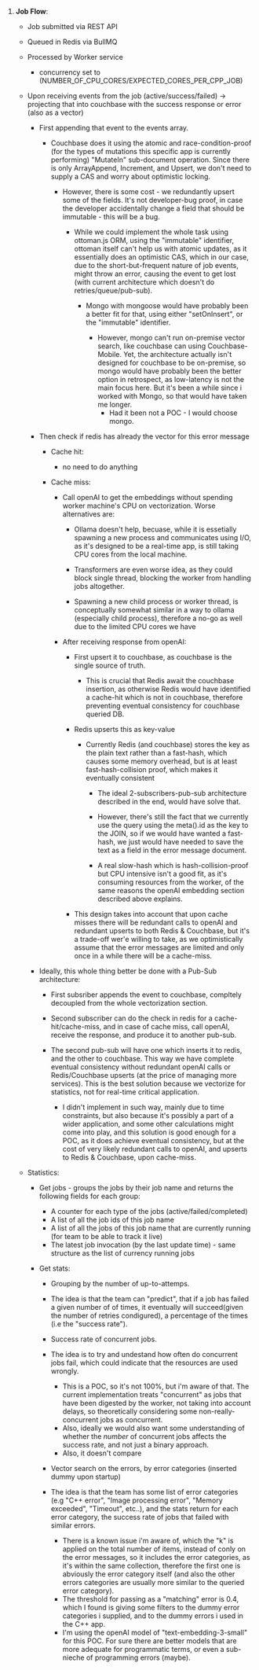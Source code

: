 1. **Job Flow**:
   - Job submitted via REST API

   - Queued in Redis via BullMQ

   - Processed by Worker service
        - concurrency set to (NUMBER_OF_CPU_CORES/EXPECTED_CORES_PER_CPP_JOB)

   - Upon receiving events from the job (active/success/failed) -> projecting that into couchbase with the success response or error (also as a vector)
        - First appending that event to the events array.

            - Couchbase does it using the atomic and race-condition-proof (for the types of mutations this specific app is currently performing) "MutateIn" sub-document operation. Since there is only ArrayAppend, Increment, and Upsert, we don't need to supply a CAS and worry about optimistic locking.

                - However, there is some cost - we redundantly upsert some of the fields. It's not developer-bug proof, in case the developer accidentally change a field that should be immutable - this will be a bug.

                    - While we could implement the whole task using ottoman.js ORM, using the "immutable" identifier, ottoman itself can't help us with atomic updates, as it essentially does an optimistic CAS, which in our case, due to the short-but-frequent nature of job events, might throw an error, causing the event to get lost (with current architecture which doesn't do retries/queue/pub-sub).

                        - Mongo with mongoose would have probably been a better fit for that, using either "setOnInsert", or the "immutable" identifier.

                            - However, mongo can't run on-premise vector search, like couchbase can using Couchbase-Mobile. Yet, the architecture actually isn't designed for couchbase to be on-premise, so mongo would have probably been the better option in retrospect, as low-latency is not the main focus here. But it's been a while since i worked with Mongo, so that would have taken me longer.
                                - Had it been not a POC - I would choose mongo.

        - Then check if redis has already the vector for this error message
            - Cache hit: 
                - no need to do anything
                
            - Cache miss:

                - Call openAI to get the embeddings without spending worker machine's CPU on vectorization. Worse alternatives are:
                    - Ollama doesn't help, becuase, while it is essetially spawning a new process and communicates using I/O, as it's designed to be a real-time app, is still taking CPU cores from the local machine.

                    - Transformers are even worse idea, as they could block single thread, blocking the worker from handling jobs altogether.

                    - Spawning a new child process or worker thread, is conceptually somewhat similar in a way to ollama (especially child process), therefore a no-go as well due to the limited CPU cores we have

                - After receiving response from openAI:
                    - First upsert it to couchbase, as couchbase is the single source of truth.
                        - This is crucial that Redis await the couchbase insertion, as otherwise Redis would have identified a cache-hit which is not in couchbase, therefore preventing eventual consistency for couchbase queried DB.

                    - Redis upserts this as key-value
                        - Currently Redis (and couchbase) stores the key as the plain text rather than a fast-hash, which causes some memory overhead, but is at least fast-hash-collision proof, which makes it eventually consistent

                            -  The ideal 2-subscribers-pub-sub architecture described in the end, would have solve that. 

                            - However, there's still the fact that we currently use the query using the meta().id as the key to the JOIN, so if we would have wanted a fast-hash, we just would have needed to save the text as a field in the error message document.

                            - A real slow-hash which is hash-collision-proof but CPU intensive isn't a good fit, as it's consuming resources from the worker, of the same reasons the openAI embedding section described above explains.

                    - This design takes into account that upon cache misses there will be redundant calls to openAI and redundant upserts to both Redis & Couchbase, but it's a trade-off wer'e willing to take, as we optimistically assume that the error messages are limited and only once in a while there will be a cache-miss. 

        - Ideally, this whole thing better be done with a Pub-Sub architecture:
            - First subsriber appends the event to couchbase, compltely decoupled from the whole vectorization section.

            - Second subscriber can do the check in redis for a cache-hit/cache-miss, and in case of cache miss, call openAI, receive the response, and produce it to another pub-sub.

            - The second pub-sub will have one which inserts it to redis, and the other to couchbase. This way we have complete eventual consistency without redundant openAI calls or Redis/Couchbase upserts (at the price of managing more services). This is the best solution because we vectorize for statistics, not for real-time critical application.
                - I didn't implement in such way, mainly due to time constraints, but also because it's possibly a part of a wider application, and some other calculations might come into play, and this solution is good enough for a POC, as it does achieve eventual consistency, but at the cost of very likely redundant calls to openAI, and upserts to Redis & Couchbase, upon cache-miss.
    
    - Statistics:
        - Get jobs - groups the jobs by their job name and returns the following fields for each group:
            - A counter for each type of the jobs (active/failed/completed)
            - A list of all the job ids of this job name
            - A list of all the jobs of this job name that are currently running (for team to be able to track it live)
            - The latest job invocation (by the last update time) - same structure as the list of currency running jobs

        - Get stats:
            - Grouping by the number of up-to-attemps. 
            - The idea is that the team can "predict", that if a job has failed a given number of of times, it eventually will succeed(given the number of retries condigured), a percentage of the times (i.e the "success rate").

            - Success rate of concurrent jobs.
            - The idea is to try and undestand how often do concurrent jobs fail, which could indicate that the resources are used wrongly.
                - This is a POC, so it's not 100%, but i'm aware of that. The current implementation treats "concurrent" as jobs that have been digested by the worker, not taking into account delays, so theoretically considering some non-really-concurrent jobs as concurrent.
                - Also, ideally we would also want some understanding of whether the *number* of concurrent jobs affects the success rate, and not just a binary approach.
                - Also, it doesn't compare

            - Vector search on the errors, by error categories (inserted dummy upon startup)
            - The idea is that the team has some list of error categories (e.g "C++ error", "Image processing error", "Memory exceeded", "Timeout", etc..), and the stats return for each error category, the success rate of jobs that failed with similar errors.
                - There is a known issue i'm aware of, which the "k" is applied on the total number of items, instead of conly on the error messages, so it includes the error categories, as it's within the same collection, therefore the first one is abviously the error category itself (and also the other errors categories are usually more similar to the queried error category).
                - The threshold for passing as a "matching" error is 0.4, which I found is giving some filters to the dummy error categories i supplied, and to the dummy errors i used in the C++ app.
                - I'm using the openAI model of "text-embedding-3-small" for this POC. For sure there are better models that are more adequate for programmatic terms, or even a sub-nieche of programming errors (maybe).